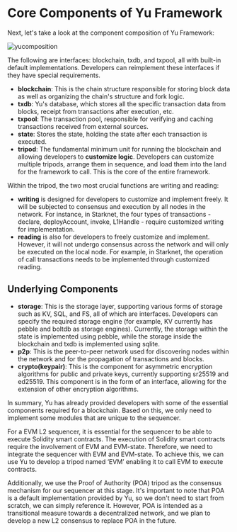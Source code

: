 # Core Components of Yu Framework

Next, let's take a look at the component composition of Yu Framework:

![yucomposition](/yu-composition.png)

The following are interfaces: blockchain, txdb, and txpool, all with built-in default implementations. Developers can reimplement these interfaces if they have special requirements.

- **blockchain**: This is the chain structure responsible for storing block data as well as organizing the chain's structure and fork logic.
- **txdb**: Yu's database, which stores all the specific transaction data from blocks, receipt from transactions after execution, etc.
- **txpool**: The transaction pool, responsible for verifying and caching transactions received from external sources.
- **state**: Stores the state, holding the state after each transaction is executed.
- **tripod**: The fundamental minimum unit for running the blockchain and allowing developers to **customize logic**. Developers can customize multiple tripods, arrange them in sequence, and load them into the land for the framework to call. This is the core of the entire framework.

Within the tripod, the two most crucial functions are writing and reading:

- **writing** is designed for developers to customize and implement freely. It will be subjected to consensus and execution by all nodes in the network. For instance, in Starknet, the four types of transactions - declare, deployAccount, invoke, L1Handle - require customized writing for implementation.
- **reading** is also for developers to freely customize and implement. However, it will not undergo consensus across the network and will only be executed on the local node. For example, in Starknet, the operation of call transactions needs to be implemented through customized reading.

## Underlying Components

- **storage**: This is the storage layer, supporting various forms of storage such as KV, SQL, and FS, all of which are interfaces. Developers can specify the required storage engine (for example, KV currently has pebble and boltdb as storage engines). Currently, the storage within the state is implemented using pebble, while the storage inside the blockchain and txdb is implemented using sqlite.
- **p2p**: This is the peer-to-peer network used for discovering nodes within the network and for the propagation of transactions and blocks.
- **crypto(keypair)**: This is the component for asymmetric encryption algorithms for public and private keys, currently supporting sr25519 and ed25519. This component is in the form of an interface, allowing for the extension of other encryption algorithms.

In summary, Yu has already provided developers with some of the essential components required for a blockchain. Based on this, we only need to implement some modules that are unique to the sequencer.

For a EVM L2 sequencer, it is essential for the sequencer to be able to execute Solidity smart contracts. The execution of Solidity smart contracts require the involvement of EVM and EVM-state. Therefore, we need to integrate the sequencer with EVM and EVM-state. To achieve this, we can use Yu to develop a tripod named ‘EVM’ enabling it to call EVM to execute contracts.

Additionally, we use the Proof of Authority (POA) tripod as the consensus mechanism for our sequencer at this stage. It's important to note that POA is a default implementation provided by Yu, so we don't need to start from scratch, we can simply reference it. However, POA is intended as a transitional measure towards a decentralized network, and we plan to develop a new L2 consensus to replace POA in the future.